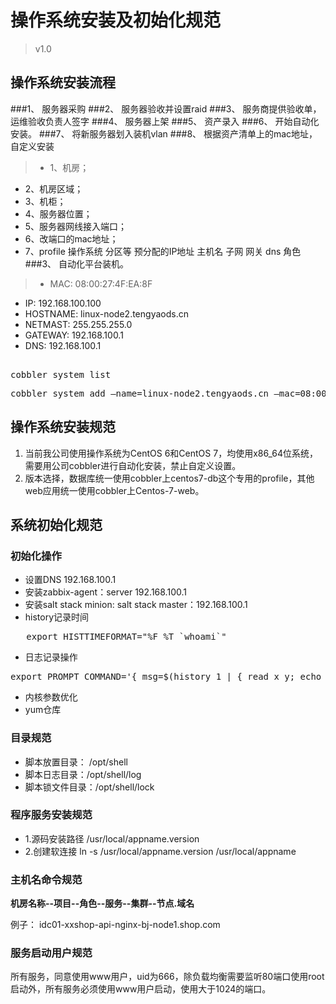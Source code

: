 # 操作系统安装及初始化规范
   
> v1.0


## 操作系统安装流程
###1、	服务器采购
###2、	服务器验收并设置raid
###3、	服务商提供验收单，运维验收负责人签字
###4、	服务器上架
###5、	资产录入
###6、	开始自动化安装。
###7、	将新服务器划入装机vlan
###8、	根据资产清单上的mac地址，自定义安装
> * 1、机房；
* 2、机房区域；
* 3、机柜；
* 4、服务器位置；
* 5、服务器网线接入端口；
* 6、改端口的mac地址；
* 7、profile 操作系统 分区等 预分配的IP地址 主机名 子网 网关 dns 角色
###3、	自动化平台装机。
> - MAC:	08:00:27:4F:EA:8F
- IP:		192.168.100.100	
- HOSTNAME:	linux-node2.tengyaods.cn 
- NETMAST:	255.255.255.0 
- GATEWAY:	192.168.100.1
- DNS:		192.168.100.1

<pre> 
cobbler system list
</pre>
<pre>
cobbler system add –name=linux-node2.tengyaods.cn –mac=08:00:27:4F:EA:8F –proifle=CentOS7-x86_64 –ip-address=192.168.100.100 –subnet=255.255.255.0 –gateway=192.168.100.1 –interface=eth0 –static=1 –hostname=linux-node2.tengyaods.cn –name-servers”192.168.100.1” –kictstart=/var/lib/cobbler/kictstarts/CentOS7-x86_64.cfg
</pre>

## 操作系统安装规范

   1. 当前我公司使用操作系统为CentOS 6和CentOS 7，均使用x86_64位系统，需要用公司cobbler进行自动化安装，禁止自定义设置。
   2. 版本选择，数据库统一使用cobbler上centos7-db这个专用的profile，其他web应用统一使用cobbler上Centos-7-web。


## 系统初始化规范
### 初始化操作
* 设置DNS 192.168.100.1
* 安装zabbix-agent：server 192.168.100.1
* 安装salt stack minion: salt stack master：192.168.100.1
* history记录时间
<pre>
   export HISTTIMEFORMAT="%F %T `whoami`"
</pre>
* 日志记录操作
<pre>
export PROMPT_COMMAND='{ msg=$(history 1 | { read x y; echo $y; });logger "[euid=$(whoami)]":$(who am i):[`pwd`]"$msg"; }'
</pre>
* 内核参数优化
* yum仓库



### 目录规范
* 脚本放置目录： /opt/shell
* 脚本日志目录：/opt/shell/log
* 脚本锁文件目录：/opt/shell/lock

### 程序服务安装规范

* 1.源码安装路径 /usr/local/appname.version	
* 2.创建软连接 ln -s /usr/local/appname.version /usr/local/appname

### 主机名命令规范
  **机房名称--项目--角色--服务--集群--节点.域名**

例子：
	idc01-xxshop-api-nginx-bj-node1.shop.com

### 服务启动用户规范

所有服务，同意使用www用户，uid为666，除负载均衡需要监听80端口使用root启动外，所有服务必须使用www用户启动，使用大于1024的端口。

